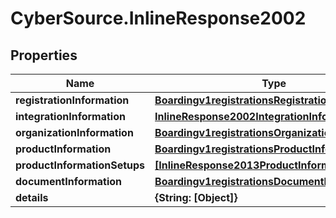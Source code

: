# CyberSource.InlineResponse2002

## Properties
Name | Type | Description | Notes
------------ | ------------- | ------------- | -------------
**registrationInformation** | [**Boardingv1registrationsRegistrationInformation**](Boardingv1registrationsRegistrationInformation.md) |  | [optional] 
**integrationInformation** | [**InlineResponse2002IntegrationInformation**](InlineResponse2002IntegrationInformation.md) |  | [optional] 
**organizationInformation** | [**Boardingv1registrationsOrganizationInformation**](Boardingv1registrationsOrganizationInformation.md) |  | [optional] 
**productInformation** | [**Boardingv1registrationsProductInformation**](Boardingv1registrationsProductInformation.md) |  | [optional] 
**productInformationSetups** | [**[InlineResponse2013ProductInformationSetups]**](InlineResponse2013ProductInformationSetups.md) |  | [optional] 
**documentInformation** | [**Boardingv1registrationsDocumentInformation**](Boardingv1registrationsDocumentInformation.md) |  | [optional] 
**details** | **{String: [Object]}** |  | [optional] 


